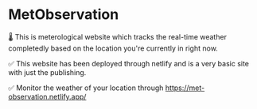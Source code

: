 # MetObservation

🌡️ This is meterological website which tracks the real-time weather completedly based on the location you're currently in right now. 

✅ This website has been deployed through netlify and is a very basic site with just the publishing.

✅ Monitor the weather of your location through https://met-observation.netlify.app/
